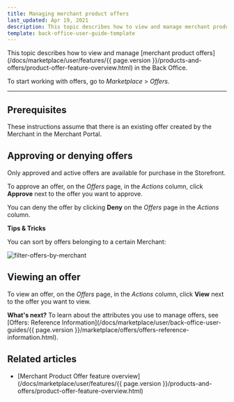 ```yaml
---
title: Managing merchant product offers
last_updated: Apr 19, 2021
description: This topic describes how to view and manage merchant product offers in the Back Office.
template: back-office-user-guide-template
---
```


This topic describes how to view and manage [merchant product offers](/docs/marketplace/user/features/{{ page.version }}/products-and-offers/product-offer-feature-overview.html) in the Back Office.

To start working with offers, go to *Marketplace* > *Offers*.

---

## Prerequisites

These instructions assume that there is an existing offer created by the Merchant in the Merchant Portal.

## Approving or denying offers

Only approved and active offers are available for purchase in the Storefront.

To approve an offer, on the *Offers* page, in the *Actions* column, click **Approve** next to the offer you want to approve.

You can deny the offer by clicking **Deny** on the *Offers* page in the *Actions* column.

**Tips & Tricks**

You can sort by offers belonging to a certain Merchant:

![filter-offers-by-merchant](https://spryker.s3.eu-central-1.amazonaws.com/docs/User+Guides/Back+Office+User+Guides/Marketplace/offers/offers/filter-offers-by-merchant.gif)

## Viewing an offer

To view an offer, on the *Offers* page, in the *Actions* column, click **View** next to the offer you want to view.

**What's next?**
To learn about the attributes you use to manage offers, see [Offers: Reference Information](/docs/marketplace/user/back-office-user-guides/{{ page.version }}/marketplace/offers/offers-reference-information.html).

## Related articles

* [Merchant Product Offer feature overview](/docs/marketplace/user/features/{{ page.version }}/products-and-offers/product-offer-feature-overview.html)
